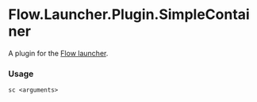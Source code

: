 Flow.Launcher.Plugin.SimpleContainer
==================

A plugin for the [Flow launcher](https://github.com/Flow-Launcher/Flow.Launcher).

### Usage

    sc <arguments>
